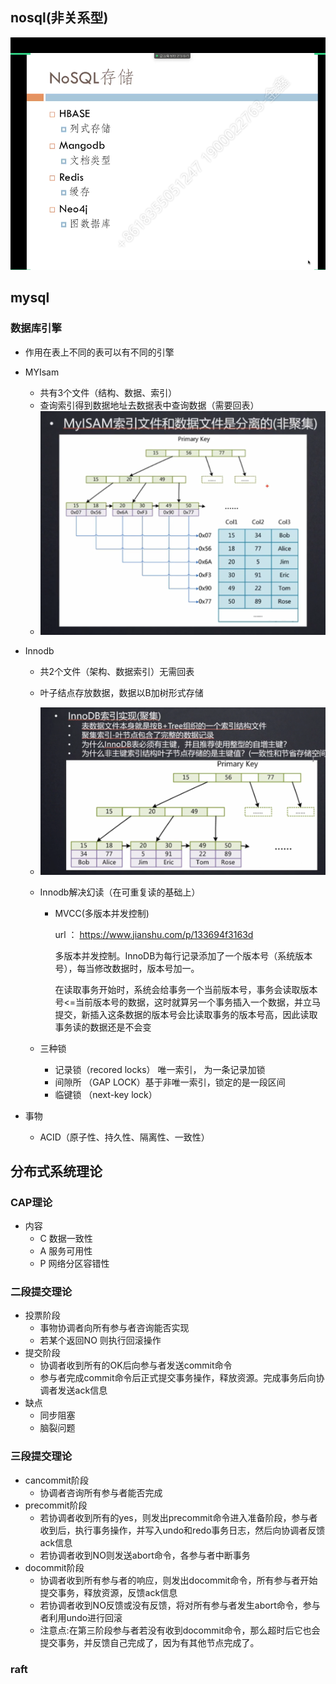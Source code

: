 ## nosql(非关系型)

![image-20200304111807812](https://github.com/moodsjinxin/moods/raw/master/images/image-20200304111807812.png)

## mysql

### 数据库引擎

- 作用在表上不同的表可以有不同的引擎

- MYIsam

  - 共有3个文件（结构、数据、索引）
  - 查询索引得到数据地址去数据表中查询数据（需要回表）
  - ![image-20200329095945664](https://github.com/moodsjinxin/moods/raw/master/images/image-20200329095945664.png)

- Innodb

  - 共2个文件（架构、数据索引）无需回表

  - 叶子结点存放数据，数据以B加树形式存储

  - ![image-20200329100139645](https://github.com/moodsjinxin/moods/raw/master/images/image-20200329100139645.png)

  - Innodb解决幻读（在可重复读的基础上）

    - MVCC(多版本并发控制)
  
      url ： https://www.jianshu.com/p/133694f3163d
    
      多版本并发控制。InnoDB为每行记录添加了一个版本号（系统版本号），每当修改数据时，版本号加一。
    
      在读取事务开始时，系统会给事务一个当前版本号，事务会读取版本号<=当前版本号的数据，这时就算另一个事务插入一个数据，并立马提交，新插入这条数据的版本号会比读取事务的版本号高，因此读取事务读的数据还是不会变
  
  - 三种锁
    - 记录锁（recored locks） 唯一索引， 为一条记录加锁
    - 间隙所 （GAP LOCK）基于非唯一索引，锁定的是一段区间
    - 临键锁 （next-key lock） 
  
- 事物

  - ACID（原子性、持久性、隔离性、一致性）

    

## 分布式系统理论

### CAP理论

- 内容
  - C  数据一致性
  - A   服务可用性
  - P  网络分区容错性

### 二段提交理论

- 投票阶段
  - 事物协调者向所有参与者咨询能否实现
  - 若某个返回NO 则执行回滚操作
- 提交阶段
  - 协调者收到所有的OK后向参与者发送commit命令
  - 参与者完成commit命令后正式提交事务操作，释放资源。完成事务后向协调者发送ack信息
- 缺点
  - 同步阻塞
  - 脑裂问题

### 三段提交理论

- cancommit阶段
  - 协调者咨询所有参与者能否完成
- precommit阶段
  - 若协调者收到所有的yes，则发出precommit命令进入准备阶段，参与者收到后，执行事务操作，并写入undo和redo事务日志，然后向协调者反馈ack信息
  - 若协调者收到NO则发送abort命令，各参与者中断事务
- docommit阶段
  - 协调者收到所有参与者的响应，则发出docommit命令，所有参与者开始提交事务，释放资源，反馈ack信息
  - 若协调者收到NO反馈或没有反馈，将对所有参与者发生abort命令，参与者利用undo进行回滚
  - 注意点:在第三阶段参与者若没有收到docommit命令，那么超时后它也会提交事务，并反馈自己完成了，因为有其他节点完成了。



### raft

